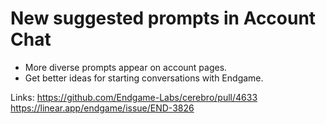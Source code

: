 # New suggested prompts in Account Chat

- More diverse prompts appear on account pages.
- Get better ideas for starting conversations with Endgame.

Links:
https://github.com/Endgame-Labs/cerebro/pull/4633
https://linear.app/endgame/issue/END-3826
